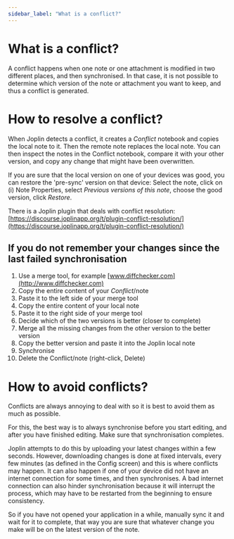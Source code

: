 ```yaml
---
sidebar_label: "What is a conflict?"
---
```


# What is a conflict?

A conflict happens when one note or one attachment is modified in two different places, and then synchronised. In that case, it is not possible to determine which version of the note or attachment you want to keep, and thus a conflict is generated.

# How to resolve a conflict?

When Joplin detects a conflict, it creates a *Conflict* notebook and copies the local note to it.  Then the remote note replaces the local note. You can then inspect the notes in the Conflict notebook, compare it with your other version, and copy any change that might have been overwritten.

If you are sure that the local version on one of your devices was good, you can restore the 'pre-sync' version on that device: Select the note, click on (i) Note Properties, select *Previous versions of this note*, choose the good version, click *Restore*.

There is a Joplin plugin that deals with conflict resolution: [https://discourse.joplinapp.org/t/plugin-conflict-resolution/](https://discourse.joplinapp.org/t/plugin-conflict-resolution/)

## If you do not remember your changes since the last failed synchronisation

1. Use a merge tool, for example [www.diffchecker.com](http://www.diffchecker.com)
2. Copy the entire content of your *Conflict*/note
3. Paste it to the left side of your merge tool
4. Copy the entire content of your local note
5. Paste it to the right side of your merge tool
6. Decide which of the two versions is better (closer to complete)
7. Merge all the missing changes from the other version to the better version
8. Copy the better version and paste it into the Joplin local note
9. Synchronise
10. Delete the Conflict/note (right-click, Delete)

# How to avoid conflicts?

Conflicts are always annoying to deal with so it is best to avoid them as much as possible.

For this, the best way is to always synchronise before you start editing, and after you have finished editing. Make sure that synchronisation completes.

Joplin attempts to do this by uploading your latest changes within a few seconds. However, downloading changes is done at fixed intervals, every few minutes (as defined in the Config screen) and this is where conflicts may happen. It can also happen if one of your device did not have an internet connection for some times, and then synchronises. A bad internet connection can also hinder synchronisation because it will interrupt the process, which may have to be restarted from the beginning to ensure consistency.

So if you have not opened your application in a while, manually sync it and wait for it to complete, that way you are sure that whatever change you make will be on the latest version of the note.